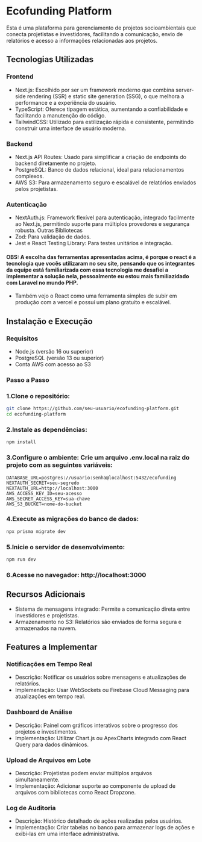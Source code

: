 # Ecofunding Platform

Esta é uma plataforma para gerenciamento de projetos socioambientais que conecta projetistas e investidores, facilitando a comunicação, envio de relatórios e acesso a informações relacionadas aos projetos.

## Tecnologias Utilizadas

### Frontend

- Next.js: Escolhido por ser um framework moderno que combina server-side rendering (SSR) e static site generation (SSG), o que melhora a performance e a experiência do usuário.
- TypeScript: Oferece tipagem estática, aumentando a confiabilidade e facilitando a manutenção do código.
- TailwindCSS: Utilizado para estilização rápida e consistente, permitindo construir uma interface de usuário moderna.

### Backend
- Next.js API Routes: Usado para simplificar a criação de endpoints do backend diretamente no projeto.
- PostgreSQL: Banco de dados relacional, ideal para relacionamentos complexos.
- AWS S3: Para armazenamento seguro e escalável de relatórios enviados pelos projetistas.

### Autenticação
- NextAuth.js: Framework flexível para autenticação, integrado facilmente ao Next.js, permitindo suporte para múltiplos provedores e segurança robusta.
Outras Bibliotecas
- Zod: Para validação de dados.
- Jest e React Testing Library: Para testes unitários e integração.

#### OBS: A escolha das ferramentas apresentadas acima, é porque o react é a tecnologia que vocês utilizaram no seu site, pensando que os integrantes da equipe está familiarizada com essa tecnologia me desafiei a implementar a solução nela, pessoalmente eu estou mais familiazidado com Laravel no mundo PHP.
- Também vejo o React como uma ferramenta simples de subir em produção com a vercel e possuí um plano gratuito e escalável.

## Instalação e Execução
### Requisitos
- Node.js (versão 16 ou superior)
- PostgreSQL (versão 13 ou superior)
- Conta AWS com acesso ao S3

### Passo a Passo
### 1.Clone o repositório:

```bash
git clone https://github.com/seu-usuario/ecofunding-platform.git
cd ecofunding-platform
```

### 2.Instale as dependências:

```bash
npm install
```

### 3.Configure o ambiente: Crie um arquivo .env.local na raiz do projeto com as seguintes variáveis:

```env
DATABASE_URL=postgres://usuario:senha@localhost:5432/ecofunding
NEXTAUTH_SECRET=seu-segredo
NEXTAUTH_URL=http://localhost:3000
AWS_ACCESS_KEY_ID=seu-acesso
AWS_SECRET_ACCESS_KEY=sua-chave
AWS_S3_BUCKET=nome-do-bucket
```

### 4.Execute as migrações do banco de dados:

```bash
npx prisma migrate dev
```

### 5.Inicie o servidor de desenvolvimento:

```bash
npm run dev
```

### 6.Acesse no navegador: http://localhost:3000

## Recursos Adicionais
- Sistema de mensagens integrado: Permite a comunicação direta entre investidores e projetistas.
- Armazenamento no S3: Relatórios são enviados de forma segura e armazenados na nuvem.

## Features a Implementar
### Notificações em Tempo Real
- Descrição: Notificar os usuários sobre mensagens e atualizações de relatórios.
- Implementação: Usar WebSockets ou Firebase Cloud Messaging para atualizações em tempo real.

### Dashboard de Análise
- Descrição: Painel com gráficos interativos sobre o progresso dos projetos e investimentos.
- Implementação: Utilizar Chart.js ou ApexCharts integrado com React Query para dados dinâmicos.

### Upload de Arquivos em Lote
- Descrição: Projetistas podem enviar múltiplos arquivos simultaneamente.
- Implementação: Adicionar suporte ao componente de upload de arquivos com bibliotecas como React Dropzone.

### Log de Auditoria
- Descrição: Histórico detalhado de ações realizadas pelos usuários.
- Implementação: Criar tabelas no banco para armazenar logs de ações e exibi-las em uma interface administrativa.